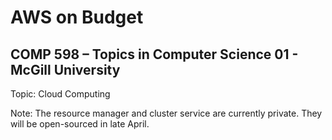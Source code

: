 # AWS on Budget

## COMP 598 – Topics in Computer Science 01 - McGill University

Topic: Cloud Computing

Note: The resource manager and cluster service are currently private. They will be open-sourced in late April.
